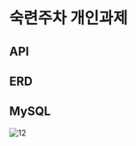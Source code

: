 # 숙련주차 개인과제
API
---

ERD
---

MySQL
---
![12](https://github.com/user-attachments/assets/4bd4c1fa-d0c4-44a2-985e-1cc3afe3a007)

